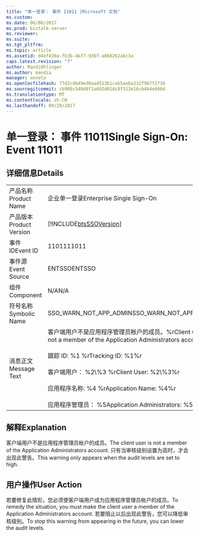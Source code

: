 ```yaml
---
title: "单一登录： 事件 11011 |Microsoft 文档"
ms.custom: 
ms.date: 06/08/2017
ms.prod: biztalk-server
ms.reviewer: 
ms.suite: 
ms.tgt_pltfrm: 
ms.topic: article
ms.assetid: d4ef430a-fb3b-4bf7-936f-a866262a6c3a
caps.latest.revision: "7"
author: MandiOhlinger
ms.author: mandia
manager: anneta
ms.openlocfilehash: 77d2cd649ed0aad513b1cab5aeba232f967f2736
ms.sourcegitcommit: cb908c540d8f1a692d01dc8f313e16cb4b4e696d
ms.translationtype: MT
ms.contentlocale: zh-CN
ms.lasthandoff: 09/20/2017
---
```

# <a name="single-sign-on-event-11011"></a><span data-ttu-id="75e32-102">单一登录： 事件 11011</span><span class="sxs-lookup"><span data-stu-id="75e32-102">Single Sign-On: Event 11011</span></span>
## <a name="details"></a><span data-ttu-id="75e32-103">详细信息</span><span class="sxs-lookup"><span data-stu-id="75e32-103">Details</span></span>  
  
|||  
|-|-|  
|<span data-ttu-id="75e32-104">产品名称</span><span class="sxs-lookup"><span data-stu-id="75e32-104">Product Name</span></span>|<span data-ttu-id="75e32-105">企业单一登录</span><span class="sxs-lookup"><span data-stu-id="75e32-105">Enterprise Single Sign-On</span></span>|  
|<span data-ttu-id="75e32-106">产品版本</span><span class="sxs-lookup"><span data-stu-id="75e32-106">Product Version</span></span>|[!INCLUDE[btsSSOVersion](../includes/btsssoversion-md.md)]|  
|<span data-ttu-id="75e32-107">事件 ID</span><span class="sxs-lookup"><span data-stu-id="75e32-107">Event ID</span></span>|<span data-ttu-id="75e32-108">11011</span><span class="sxs-lookup"><span data-stu-id="75e32-108">11011</span></span>|  
|<span data-ttu-id="75e32-109">事件源</span><span class="sxs-lookup"><span data-stu-id="75e32-109">Event Source</span></span>|<span data-ttu-id="75e32-110">ENTSSO</span><span class="sxs-lookup"><span data-stu-id="75e32-110">ENTSSO</span></span>|  
|<span data-ttu-id="75e32-111">组件</span><span class="sxs-lookup"><span data-stu-id="75e32-111">Component</span></span>|<span data-ttu-id="75e32-112">N/A</span><span class="sxs-lookup"><span data-stu-id="75e32-112">N/A</span></span>|  
|<span data-ttu-id="75e32-113">符号名称</span><span class="sxs-lookup"><span data-stu-id="75e32-113">Symbolic Name</span></span>|<span data-ttu-id="75e32-114">SSO_WARN_NOT_APP_ADMIN</span><span class="sxs-lookup"><span data-stu-id="75e32-114">SSO_WARN_NOT_APP_ADMIN</span></span>|  
|<span data-ttu-id="75e32-115">消息正文</span><span class="sxs-lookup"><span data-stu-id="75e32-115">Message Text</span></span>|<span data-ttu-id="75e32-116">客户端用户不是应用程序管理员帐户的成员。%r</span><span class="sxs-lookup"><span data-stu-id="75e32-116">Client user is not a member of the Application Administrators account.%r</span></span><br /><br /> <span data-ttu-id="75e32-117">跟踪 ID: %1 %r</span><span class="sxs-lookup"><span data-stu-id="75e32-117">Tracking ID: %1%r</span></span><br /><br /> <span data-ttu-id="75e32-118">客户端用户： %2\\%3 %r</span><span class="sxs-lookup"><span data-stu-id="75e32-118">Client User: %2\\%3%r</span></span><br /><br /> <span data-ttu-id="75e32-119">应用程序名称: %4 %r</span><span class="sxs-lookup"><span data-stu-id="75e32-119">Application Name: %4%r</span></span><br /><br /> <span data-ttu-id="75e32-120">应用程序管理员： %5</span><span class="sxs-lookup"><span data-stu-id="75e32-120">Application Administrators: %5</span></span>|  
  
## <a name="explanation"></a><span data-ttu-id="75e32-121">解释</span><span class="sxs-lookup"><span data-stu-id="75e32-121">Explanation</span></span>  
 <span data-ttu-id="75e32-122">客户端用户不是应用程序管理员帐户的成员。</span><span class="sxs-lookup"><span data-stu-id="75e32-122">The client user is not a member of the Application Administrators account.</span></span> <span data-ttu-id="75e32-123">只有当审核级别设置为高时，才会出现此警告。</span><span class="sxs-lookup"><span data-stu-id="75e32-123">This warning only appears when the audit levels are set to high.</span></span>  
  
## <a name="user-action"></a><span data-ttu-id="75e32-124">用户操作</span><span class="sxs-lookup"><span data-stu-id="75e32-124">User Action</span></span>  
 <span data-ttu-id="75e32-125">若要修复此情形，您必须使客户端用户成为应用程序管理员帐户的成员。</span><span class="sxs-lookup"><span data-stu-id="75e32-125">To remedy the situation, you must make the client user a member of the Application Administrators account.</span></span> <span data-ttu-id="75e32-126">若要阻止以后出现此警告，您可以降低审核级别。</span><span class="sxs-lookup"><span data-stu-id="75e32-126">To stop this warning from appearing in the future, you can lower the audit levels.</span></span>